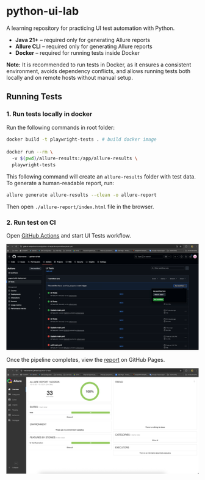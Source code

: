 # python-ui-lab

A learning repository for practicing UI test automation with Python.

- **Java 21+** – required only for generating Allure reports
- **Allure CLI** – required only for generating Allure reports
- **Docker** – required for running tests inside Docker

**Note:** It is recommended to run tests in Docker, as it ensures a consistent environment, avoids dependency conflicts,
and allows running tests both locally and on remote hosts without manual setup.

## Running Tests

### 1. Run tests locally in docker
Run the following commands in root folder:
```bash
docker build -t playwright-tests . # build docker image

docker run --rm \                    
  -v $(pwd)/allure-results:/app/allure-results \
  playwright-tests
```

This following command will create an `allure-results` folder with test data. To generate a human-readable report, run:
```bash
allure generate allure-results --clean -o allure-report
```

Then open `./allure-report/index.html` file in the browser.

### 2. Run test on CI
Open [GitHub Actions](https://github.com/erbiumraven/python-ui-lab/actions) and start UI Tests workflow.

![img.png](workflow.png)

Once the pipeline completes, view the [report](https://erbiumraven.github.io/python-ui-lab/) on GitHub Pages.

![img.png](report.png)